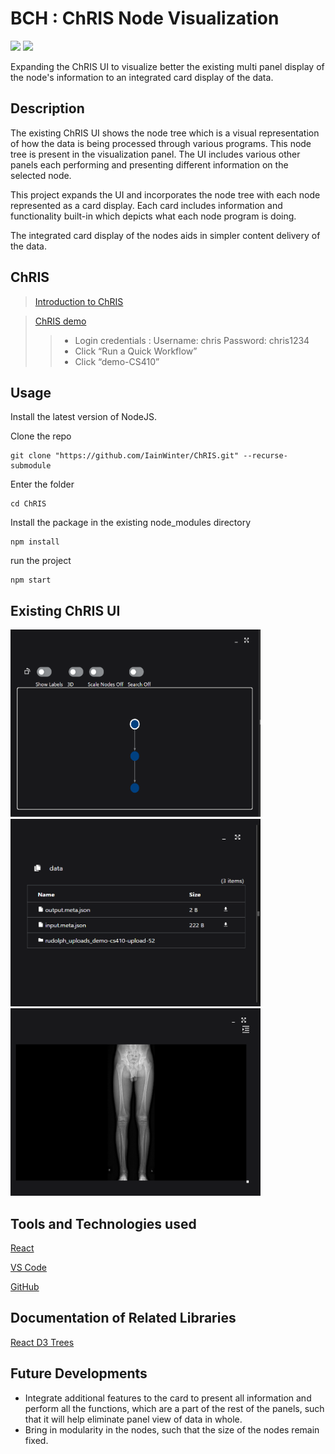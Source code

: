 # BCH : ChRIS Node Visualization
<img src="https://img.shields.io/badge/Version-1.0-informational.svg?logo=LOGO"> <img src="https://img.shields.io/badge/License-MIT-informational.svg?logo=LOGO"> 

Expanding the ChRIS UI to visualize better the existing multi panel display of the node's information to an integrated card display of the data.

## Description
The existing ChRIS UI shows the node tree which is a visual representation of how the data is being processed through various programs. This node tree is present in the visualization panel. The UI includes various other panels each performing and presenting different information on the selected node.

This project expands the UI and incorporates the node tree with each node represented as a card display. Each card includes information and functionality built-in which depicts what each node program is doing. 

The integrated card display of the nodes aids in simpler content delivery of the data.


## ChRIS
> [Introduction to ChRIS](http://chrisproject.org/for-users)

> [ChRIS demo](https://nightly.chrisproject.org/)
>> * Login credentials :
    Username: chris
    Password: chris1234
>> * Click “Run a Quick Workflow”
>> * Click “demo-CS410”


## Usage
Install the latest version of NodeJS.

Clone the repo

```
git clone "https://github.com/IainWinter/ChRIS.git" --recurse-submodule
```

Enter the folder

```
cd ChRIS
```

Install the package in the existing node_modules directory

```
npm install
```

run the project

```
npm start
```

## Existing ChRIS UI

<img src="images/visualizationpanel2d.png" alt="Visualization panel" width="400" height="300">

<img src="images/Informationpanel.png" alt="Information panel" width="400" height="300">

<img src="images/Imagepanel.png" alt="Image panel" width="400" height="300">



## Tools and Technologies used
[React](https://react.dev/blog/2023/03/16/introducing-react-dev)

[VS Code](https://code.visualstudio.com/download)

[GitHub](https://github.com/IainWinter/ChRIS.git)


## Documentation of Related Libraries

[React D3 Trees](https://www.npmjs.com/package/react-d3-tree)

## Future Developments
* Integrate additional features to the card to present all information and perform all the functions, which are a part of the rest of the panels, such that it will help eliminate panel view of data in whole.
* Bring in modularity in the nodes, such that the size of the nodes remain fixed.




